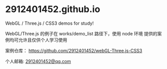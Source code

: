 # 2912401452.github.io
WebGL / Three.js / CSS3 demos for study!


WebGL/Three.js 的例子在 works/demo_list 路径下，使用 node 环境
提供的案例均可允许且仅供个人学习使用

案例仓库：
https://github.com/2912401452/webGL-Three.js-CSS3

个人邮箱:
2912401452@qq.com
